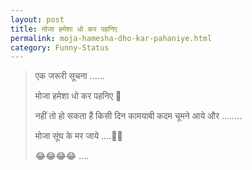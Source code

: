 ```yaml
---
layout: post
title: मोजा हमेशा धो कर पहनिए
permalink: moja-hamesha-dho-kar-pahaniye.html
category: Funny-Status
---
```

> एक जरूरी सूचना ......
> 
> मोजा हमेशा धो कर पहनिए 🧦
> 
> नहीं तो हो सकता हैं किसी दिन कामयाबी कदम चूमने आये और ........
> 
> मोजा सूंघ के मर जाये ....🤢🤢
> 
> 😂😂😂😂 ....
